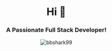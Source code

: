 <h1 align="center">Hi 👋</h1>
<h3 align="center">A Passionate Full Stack Developer!</h3>



<p align="center"><img src="https://github-readme-stats.vercel.app/api/top-langs/?username=bbshark99&layout=compact" alt="bbshark99" /></p>
